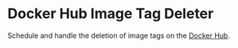 # Docker Hub Image Tag Deleter

Schedule and handle the deletion of image tags on the [Docker Hub](https://hub.docker.com).

